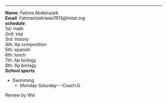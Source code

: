 ---
**Name**: Fatima Abdelrazek  
 **Email**: _Fatmaelzahraaa7613@hstat.org_  
 **schedule**:  
 1st: math  
2nd: sep  
3rd: history  
4th: Ap composition  
5th: spanish  
6th: lunch  
7th: Ap biology  
8th: Ap biology  
**School sports**  
* Swimming  
    * Monday-Saturday---Coach.G

Review by Wei